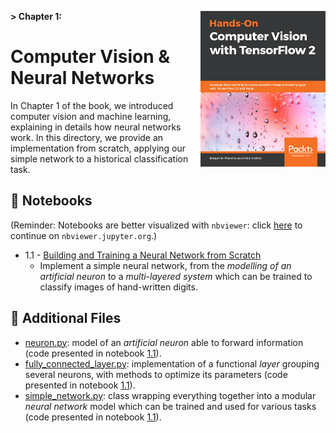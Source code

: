 **> Chapter 1:**
<a href="https://www.packtpub.com" title="Get the book!">
    <img src="../banner_images/book_cover.png" width=200 align="right">
</a>
# Computer Vision & Neural Networks

In Chapter 1 of the book, we introduced computer vision and machine learning, explaining in details how neural networks work. In this directory, we provide an implementation from scratch, applying our simple network to a historical classification task.

## :notebook: Notebooks

(Reminder: Notebooks are better visualized with `nbviewer`: click [here](https://nbviewer.jupyter.org/github/PacktPublishing/Hands-On-Computer-Vision-with-Tensorflow/blob/master/ch1) to continue on `nbviewer.jupyter.org`.)

- 1.1 - [Building and Training a Neural Network from Scratch](./ch1_nb1_build_and_train_neural_network_from_scratch.ipynb)
    - Implement a simple neural network, from the *modelling of an artificial neuron* to a *multi-layered system* which can be trained to classify images of hand-written digits.
	
## :page_facing_up: Additional Files

- [neuron.py](neuron.py): model of an *artificial neuron* able to forward information (code presented in notebook [1.1](./ch1_nb1_build_and_train_neural_network_from_scratch.ipynb)).
- [fully_connected_layer.py](fully_connected_layer.py): implementation of a functional *layer* grouping several neurons, with methods to optimize its parameters (code presented in notebook [1.1](./ch1_nb1_build_and_train_neural_network_from_scratch.ipynb)).
- [simple_network.py](simple_network.py): class wrapping everything together into a modular *neural network* model which can be trained and used for various tasks (code presented in notebook [1.1](./ch1_nb1_build_and_train_neural_network_from_scratch.ipynb)).
